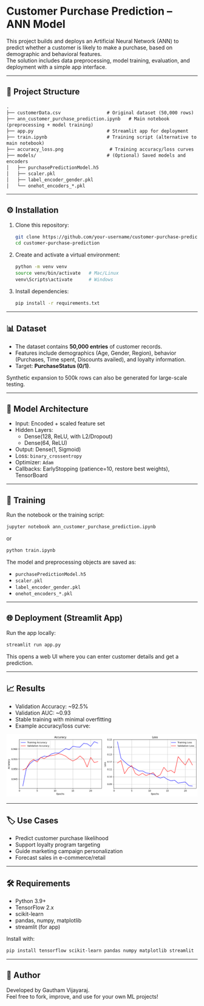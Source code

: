 # Customer Purchase Prediction – ANN Model

This project builds and deploys an Artificial Neural Network (ANN) to predict whether a customer is likely to make a purchase, based on demographic and behavioral features.  
The solution includes data preprocessing, model training, evaluation, and deployment with a simple app interface.

---

## 📂 Project Structure
```
.
├── customerData.csv                 # Original dataset (50,000 rows)
├── ann_customer_purchase_prediction.ipynb   # Main notebook (preprocessing + model training)
├── app.py                           # Streamlit app for deployment
├── train.ipynb                      # Training script (alternative to main notebook)
├── accuracy_loss.png                 # Training accuracy/loss curves
├── models/                          # (Optional) Saved models and encoders
│   ├── purchasePredictionModel.h5
│   ├── scaler.pkl
│   ├── label_encoder_gender.pkl
│   └── onehot_encoders_*.pkl
```

---

## ⚙️ Installation

1. Clone this repository:
   ```bash
   git clone https://github.com/your-username/customer-purchase-prediction.git
   cd customer-purchase-prediction
   ```

2. Create and activate a virtual environment:
   ```bash
   python -m venv venv
   source venv/bin/activate   # Mac/Linux
   venv\Scripts\activate      # Windows
   ```

3. Install dependencies:
   ```bash
   pip install -r requirements.txt
   ```

---

## 📊 Dataset

- The dataset contains **50,000 entries** of customer records.
- Features include demographics (Age, Gender, Region), behavior (Purchases, Time spent, Discounts availed), and loyalty information.
- Target: **PurchaseStatus (0/1)**.

Synthetic expansion to 500k rows can also be generated for large-scale testing.

---

## 🧠 Model Architecture

- Input: Encoded + scaled feature set
- Hidden Layers:
  - Dense(128, ReLU, with L2/Dropout)
  - Dense(64, ReLU)
- Output: Dense(1, Sigmoid)
- Loss: `binary_crossentropy`
- Optimizer: `Adam`
- Callbacks: EarlyStopping (patience=10, restore best weights), TensorBoard

---

## 🚀 Training

Run the notebook or the training script:

```bash
jupyter notebook ann_customer_purchase_prediction.ipynb
```

or

```bash
python train.ipynb
```

The model and preprocessing objects are saved as:

- `purchasePredictionModel.h5`
- `scaler.pkl`
- `label_encoder_gender.pkl`
- `onehot_encoders_*.pkl`

---

## 🌐 Deployment (Streamlit App)

Run the app locally:

```bash
streamlit run app.py
```

This opens a web UI where you can enter customer details and get a prediction.

---

## 📈 Results

- Validation Accuracy: ~92.5%
- Validation AUC: ~0.93
- Stable training with minimal overfitting
- Example accuracy/loss curve:

![Accuracy and Loss](accuracy_loss.png)

---

## 🏷️ Use Cases

- Predict customer purchase likelihood
- Support loyalty program targeting
- Guide marketing campaign personalization
- Forecast sales in e-commerce/retail

---

## 🛠️ Requirements

- Python 3.9+
- TensorFlow 2.x
- scikit-learn
- pandas, numpy, matplotlib
- streamlit (for app)

Install with:

```bash
pip install tensorflow scikit-learn pandas numpy matplotlib streamlit
```

---

## 📌 Author

Developed by Gautham Vijayaraj.  
Feel free to fork, improve, and use for your own ML projects!
